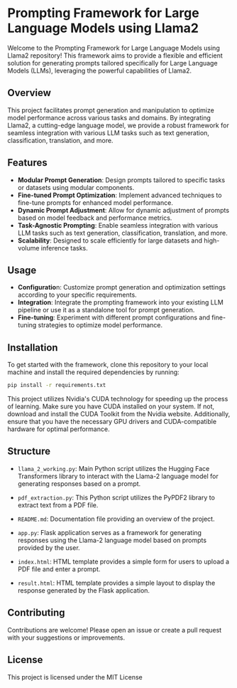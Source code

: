 # Prompting Framework for Large Language Models using Llama2

Welcome to the Prompting Framework for Large Language Models using Llama2 repository! This framework aims to provide a flexible and efficient solution for generating prompts tailored specifically for Large Language Models (LLMs), leveraging the powerful capabilities of Llama2.

## Overview
This project facilitates prompt generation and manipulation to optimize model performance across various tasks and domains. By integrating Llama2, a cutting-edge language model, we provide a robust framework for seamless integration with various LLM tasks such as text generation, classification, translation, and more.

## Features
- **Modular Prompt Generation**: Design prompts tailored to specific tasks or datasets using modular components.
- **Fine-tuned Prompt Optimization**: Implement advanced techniques to fine-tune prompts for enhanced model performance.
- **Dynamic Prompt Adjustment**: Allow for dynamic adjustment of prompts based on model feedback and performance metrics.
- **Task-Agnostic Prompting**: Enable seamless integration with various LLM tasks such as text generation, classification, translation, and more.
- **Scalability**: Designed to scale efficiently for large datasets and high-volume inference tasks.

## Usage
- **Configuratio**n: Customize prompt generation and optimization settings according to your specific requirements.
- **Integration**: Integrate the prompting framework into your existing LLM pipeline or use it as a standalone tool for prompt generation.
- **Fine-tuning**: Experiment with different prompt configurations and fine-tuning strategies to optimize model performance.

## Installation
To get started with the framework, clone this repository to your local machine and install the required dependencies by running:
```bash
pip install -r requirements.txt
```
This project utilizes Nvidia's CUDA technology for speeding up the process of learning. Make sure you have CUDA installed on your system. If not, download and install the CUDA Toolkit from the Nvidia website. Additionally, ensure that you have the necessary GPU drivers and CUDA-compatible hardware for optimal performance.

## Structure

- `llama_2_working.py`: Main Python script utilizes the Hugging Face Transformers library to interact with the Llama-2 language model for generating responses based on a prompt.
- `pdf_extraction.py`: This Python script utilizes the PyPDF2 library to extract text from a PDF file.
- `README.md`: Documentation file providing an overview of the project.

- `app.py`: Flask application serves as a framework for generating responses using the Llama-2 language model based on prompts provided by the user. 
- `index.html`: HTML template provides a simple form for users to upload a PDF file and enter a prompt. 
- `result.html`: HTML template provides a simple layout to display the response generated by the Flask application.
## Contributing

Contributions are welcome! Please open an issue or create a pull request with your suggestions or improvements.

## License
This project is licensed under the MIT License
